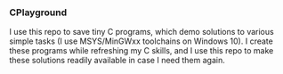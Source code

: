 ### CPlayground

I use this repo to save tiny C programs, which demo solutions to various simple tasks (I use MSYS/MinGWxx toolchains on Windows 10). I create these programs while refreshing my C skills, and I use this repo to make these solutions readily available in case I need them again.
